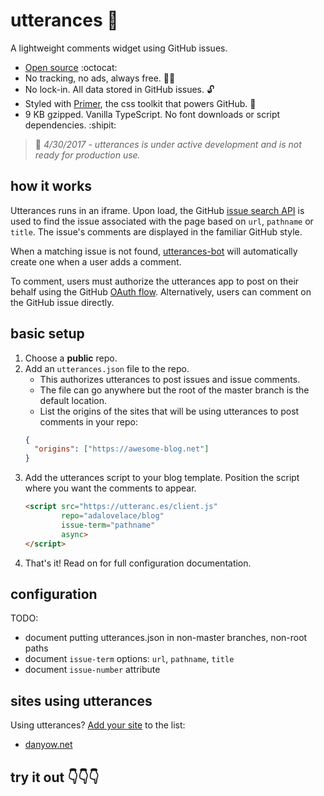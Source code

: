 # utterances :crystal_ball:

A lightweight comments widget using GitHub issues.

* [Open source](https://github.com/utterance) :octocat:
* No tracking, no ads, always free. :satellite::no_entry_sign:
* No lock-in. All data stored in GitHub issues. :unlock:
* Styled with [Primer](http://primercss.io/), the css toolkit that powers GitHub. :art:
* 9 KB gzipped. Vanilla TypeScript. No font downloads or script dependencies. :shipit:

> :construction: *4/30/2017 - utterances is under active development and is not ready for production use.*

## how it works

Utterances runs in an iframe. Upon load, the GitHub [issue search API](https://developer.github.com/v3/search/#search-issues) is used to find the issue associated with the page based on `url`, `pathname` or `title`. The issue's comments are displayed in the familiar GitHub style.

When a matching issue is not found, [utterances-bot](https://github.com/utterances-bot) will automatically create one when a user adds a comment.

To comment, users must authorize the utterances app to post on their behalf using the GitHub [OAuth flow](https://developer.github.com/v3/oauth/#web-application-flow). Alternatively, users can comment on the GitHub issue directly.

## basic setup

1. Choose a **public** repo.
1. Add an `utterances.json` file to the repo.
    - This authorizes utterances to post issues and issue comments.
    - The file can go anywhere but the root of the master branch is the default location.
    - List the origins of the sites that will be using utterances to post comments in your repo:
    ``` json
    {
      "origins": ["https://awesome-blog.net"]
    }
    ```
1. Add the utterances script to your blog template. Position the script where you want the comments to appear.
    ```html
    <script src="https://utteranc.es/client.js"
            repo="adalovelace/blog"
            issue-term="pathname"
            async>
    </script>
    ```
1. That's it! Read on for full configuration documentation.

## configuration

TODO:

- document putting utterances.json in non-master branches, non-root paths
- document `issue-term` options: `url`, `pathname`, `title`
- document `issue-number` attribute

## sites using utterances

Using utterances? [Add your site](https://github.com/utterance/utterances/edit/master/README.md) to the list:

* [danyow.net](https://danyow.net)

## try it out :point_down::point_down::point_down:
